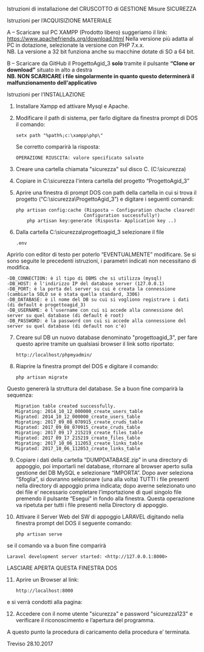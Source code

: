 Istruzioni di installazione del CRUSCOTTO di GESTIONE Misure SICUREZZA

Istruzioni per l’ACQUISIZIONE MATERIALE

A – Scaricare sul PC XAMPP (Prodotto libero) suggeriamo il link: https://www.apachefriends.org/download.html
Nella versione più adatta al PC in dotazione, selezionate la versione con PHP 7.x.x.<br>
NB. La versione a 32 bit funziona anche su macchine dotate di SO a 64 bit.

B – Scaricare da GitHub il ProgettoAgid_3 <b>solo</b> tramite il pulsante <b>“Clone or download”</b> situato in alto a destra<br>
<b>NB. NON SCARICARE i file singolarmente in quanto questo determinerà il malfunzionamento dell'applicativo</b>

Istruzioni per l’INSTALLAZIONE

1. Installare Xampp ed attivare Mysql e Apache.

2. Modificare il path di sistema, per farlo digitare da finestra prompt di DOS il comando:

	   setx path "%path%;c:\xampp\php\"

   Se corretto comparirà la risposta:

	   OPERAZIONE RIUSCITA: valore specificato salvato

3. Creare una cartella chiamata "sicurezza" sul disco C. (C:\sicurezza)

4. Copiare in C:\sicurezza l'intera cartella del progetto “ProgettoAgid_3”

5. Aprire una finestra di prompt DOS con path della cartella in cui si trova il progetto (“C:\sicurezza\ProgettoAgid_3”) e digitare i seguenti comandi:

	   php artisan config:cache (Risposta – Configuration chache cleared!
	 			                Configuration successfully!)
           php artisan key:generate (Risposta- Application key ..)

6. Dalla cartella C:\sicurezza\progettoagid_3 selezionare il file

	   .env

Aprirlo con editor di testo per poterlo “EVENTUALMENTE” modificare. Se si sono seguite le precedenti istruzioni, i parametri indicati non necessitano di modifica.

	-DB_CONNECTION: è il tipo di DBMS che si utilizza (mysql)
	-DB_HOST: è l'indirizzo IP del database server (127.0.0.1)
	-DB_PORT: è la porta del server su cui è creata la connessione (cambiarla SOLO se è stata quella standard, 3306)
	-DB_DATABASE: è il nome del DB su cui si vogliono registrare i dati (di default è progettoagid_3)
	-DB_USERNAME: è l'username con cui si accede alla connessione del server su quel database (di default è root)
	-DB_PASSWORD: è la password con cui si accede alla connessione del server su quel database (di default non c'è)

7. Creare sul DB un nuovo database denominato "progettoagid_3", per fare questo aprire tramite un qualsiasi browser il link sotto riportato:

	   http://localhost/phpmyadmin/
	
8. Riaprire la finestra prompt del DOS e digitare il comando:

	   php artisan migrate

Questo genererà la struttura del database. Se a buon fine comparirà la sequenza:
				
	   Migration table created successfully.
  	   Migrating: 2014_10_12_000000_create_users_table
  	   Migrated: 2014_10_12_000000_create_users_table
  	   Migrating: 2017_09_08_070915_create_cruds_table
  	   Migrated: 2017_09_08_070915_create_cruds_table
	   Migrating: 2017_09_17_215219_create_files_table
	   Migrated: 2017_09_17_215219_create_files_table
 	   Migrating: 2017_10_06_112053_create_links_table
 	   Migrated: 2017_10_06_112053_create_links_table

9. Copiare i dati della cartella “DUMPDATABASE.zip” in una directory di appoggio, poi importarli nel database, ritornare al browser aperto sulla gestione del DB MySQL e selezionare “IMPORTA”. Dopo aver seleziona “Sfoglia”, si dovranno selezionare (una alla volta) TUTTI i file presenti nella directory di appoggio prima indicata; dopo averne selezionato uno dei file e’ necessario completare l’importazione di quel singolo file premendo il pulsante “Esegui” in fondo alla finestra.
Questa operazione va ripetuta per tutti i file presenti nella Directory di appoggio.

10. Attivare il Server Web del SW di appoggio LARAVEL digitando nella finestra prompt del DOS il seguente comando:

		php artisan serve

se il comando va a buon fine comparirà

    Laravel development server started: <http://127.0.0.1:8000>

LASCIARE APERTA QUESTA FINESTRA DOS

11. Aprire un Browser al link:

	    http://localhost:8000

e si verrà condotti alla pagina:

12. Accedere con il nome utente "sicurezza" e password "sicurezza123" e verificare il riconoscimento e l’apertura del programma.

A questo punto la procedura di caricamento della procedura e’ terminata.



Treviso 28.10.2017


